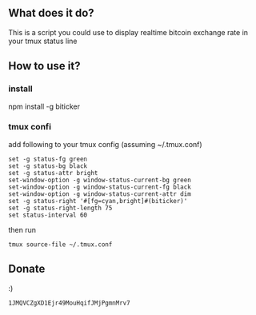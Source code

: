 ## What does it do?

This is a script you could use to display realtime bitcoin exchange rate in your tmux status line

## How to use it?

### install
npm install -g biticker

### tmux confi

add following to your tmux config (assuming ~/.tmux.conf)

```
set -g status-fg green
set -g status-bg black
set -g status-attr bright
set-window-option -g window-status-current-bg green
set-window-option -g window-status-current-fg black
set-window-option -g window-status-current-attr dim
set -g status-right '#[fg=cyan,bright]#(biticker)'
set -g status-right-length 75
set status-interval 60
```

then run 

```
tmux source-file ~/.tmux.conf
```

## Donate

:)

```
1JMQVCZgXD1Ejr49MouHqifJMjPgmnMrv7
```
